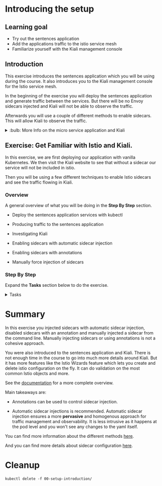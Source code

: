 [//]: # (Copyright, Eficode )
[//]: # (Origin: https://github.com/eficode-academy/istio-katas)
[//]: # (Tags: #sentences #kiali)

# Introducing the setup

## Learning goal

- Try out the sentences application
- Add the applications traffic to the istio service mesh
- Familiarize yourself with the Kiali management console

## Introduction

This exercise introduces the sentences application which you will be using during the course.
It also introduces you to the Kiali management console for the Istio service mesh.

In the beginning of the exercise you will deploy the sentences application 
and generate traffic between the services. But there will be no Envoy sidecars 
injected and Kiali will not be able to observe the traffic.

Afterwards you will use a couple of different methods to enable sidecars. This 
will allow Kiali to observe the traffic.

<details>
    <summary> :bulb: More Info on the micro service application and Kiali </summary>

### Sentences application

This application implements a simple 'sentences' builder, which can build
sentences from the following simple algorithm:

```
age = random(0,100)
name = random(['Peter','Ray','Egon'])
return name + ' is ' + age + ' years'
```
The application is made up of three services, one which can be queried for the
random age, one which can be queried for a random name and a frontend sentence service, which
calls the two other through HTTP requests and formats the final sentences.

The source code for the application can be seen in the  [sentences-app/](sentences-app/) folder.

### Kiali

Kiali provides dashboards and observability by showing you the structure and 
health of your service mesh. It provides detailed metrics, Grafana access and 
integrates with Jaeger for distributed tracing.

One of it's most powerful features are it's graphs. They provide a powerful way 
to visualize the topology of your service mesh. 

It provides four main graph renderings of the mesh telemetry.

* The **workload** graph provides a detailed view of communication between workloads.

* The **app** graph aggregates the workloads with the same `app` labeling, which provides a more logical view.

* The **versioned app** graph aggregates by app, but breaks out the different versions providing traffic breakdowns that are version-specific.

* The **service** graph provides a high-level view, which aggregates all traffic for defined services.

![Kiali overview](images/kiali-overview.png)

We are using Kiali to visualize the work done in this Istio course.

</details>

## Exercise: Get Familiar with Istio and Kiali.

In this exercise, we are first deploying our application with vanilla 
Kubernetes. We then visit the Kiali website to see that without a 
sidecar our service will not be included in istio.

Then you will be using a few different techniques to enable Istio sidecars 
and see the traffic flowing in Kiali.

### Overview

A general overview of what you will be doing in the **Step By Step** section.

- Deploy the sentences application services with kubectl

- Producing traffic to the sentences application

- Investigating Kiali

- Enabling sidecars with automatic sidecar injection

- Enabling sidecars with annotations

- Manually force injection of sidecars

### Step By Step

Expand the **Tasks** section below to do the exercise.

<details>
    <summary> Tasks </summary>

#### Task: Inspect your namespace

___

You will need to know your namespace for later exercises. It is provided for 
you in the environment variable `STUDENT_NS`. Check it with the following 
command.

```console
echo $STUDENT_NS
```

Execute the following command and make sure it matches the value of the 
environment variable `STUDENT_NS`.

```console
kubectl config view --output 'jsonpath={..namespace}'; echo
```

#### Task: Deploy the sentences application

___

Open a terminal in the root of the git repository (istio-katas) and use `kubectl` to deploy `v1` of the application.

```console
kubectl apply -f 00-setup-introduction/
```

#### Task: Observe the number of services and pods running

___

```console
kubectl get pod,svc
```

Once all the pods are running you should see something like. It may take a few seconds.

```
NAME                             READY   STATUS    RESTARTS   AGE
pod/age-7976688957-mbvzz         1/1     Running   0          2s
pod/name-v1-587b56cdf4-rwcwt     1/1     Running   0          2s
pod/sentences-6dffccb8c6-7fd57   1/1     Running   0          2s

NAME                TYPE        CLUSTER-IP       EXTERNAL-IP   PORT(S)          AGE
service/age         ClusterIP   172.20.123.133   <none>        5000/TCP         2s
service/name        ClusterIP   172.20.108.51    <none>        5000/TCP         2s
service/sentences   NodePort    172.20.168.218   <none>        5000:30326/TCP   2s
```

#### Task: Run the `loop-query.sh` script

___

Run the following to continuously query the sentence service and observe the output.

Do this is a **new** terminal.

```console
./scripts/loop-query.sh
```

You should see output from the shell that looks like this.

```
Using 10.0.36.130:30459, header ''
Egon is 40 years.
Ray is 16 years.
Peter is 38 years.
Peter is 19 years.
Ray is 66 years.
```

Traffic is now flowing between the services. But that **doesn't** mean it is part of the service mesh yet...

#### Task: Open Kiali and find the sentences application

___


Browse to **Applications** on the left hand menu. Click **Namespace** drop-down at the top left and 
enter **your** namespace.

Finally, select your `sentences` application from the center-part of the UI.

You will see the application, workloads and services are discovered by Kiali. 
But not much else.

The red icons beside the workloads mean we have no istio sidecars deployed.
Browse the different tabs to see that there is no traffic nor metrics being captured. 
As there are no sidecars the traffic is **not** part of the istio service mesh.

![Sentences with no sidecars](images/kiali-no-sidecars.png)

#### Task: Pull sentences application down

___


```console
kubectl delete -f 00-setup-introduction/
```

#### Task: Enable automatic sidecar injection

___


```console
kubectl label namespace $STUDENT_NS istio-injection=enabled
```

#### Task: Redeploy sentences application

___


```console
kubectl apply -f 00-setup-introduction/
```

Observe the number of services and pods running.

```console
kubectl get pod,svc
```

You should see **two** containers per POD in ready state.

```
NAME                                READY   STATUS    RESTARTS   AGE
pod/age-v1-6fccc84ff-kkdgn          2/2     Running   0          4m4s
pod/name-v1-6644f45d6f-lndkm        2/2     Running   0          4m4s
pod/sentences-v1-5bbf7bcfcb-fphpp   2/2     Running   0          4m4s

NAME                TYPE        CLUSTER-IP       EXTERNAL-IP   PORT(S)          AGE
service/age         ClusterIP   172.20.228.238   <none>        5000/TCP         4m5s
service/name        ClusterIP   172.20.213.23    <none>        5000/TCP         4m4s
service/sentences   NodePort    172.20.106.197   <none>        5000:32092/TCP   4m4s
```

Run the following command to observe that an envoy proxy container has been injected into the application.

```console
kubectl get pods -o=custom-columns=NAME:.metadata.name,CONTAINERS:.spec.containers[*].name
```

This should show an istio proxy sidecar for each service.

```
NAME                            CONTAINERS
age-v1-676bf56bdd-m6bcj         age,istio-proxy
name-v1-587b56cdf4-6tnhs        name,istio-proxy
sentences-v1-6ccc9fdcc5-fzt2g   sentences,istio-proxy
```

#### Task: Run the loop-query.sh script

___


```console
./scripts/loop-query.sh
```

#### Task: Browse kiali and investigate the traffic flow

___


Browse to **Applications** on the left hand menu and select `sentences`.

> Remember to filter by **your** namespace.

Now you can see there are sidecars and the traffic is part of the mesh. 

- Browse the different tabs to see the traffic and metrics being captured.

> :bulb: It may take a minute before Kiali starts showing the traffic and 
> metrics. You can change the refresh rate in the top right hand corner.

![Sentences with sidecars](images/kiali-with-sidecars.png)


#### Task: Disable automatic sidecar injection for the `age` service

___


Edit the file `00-setup-introduction/age.yaml` and add the annotation 
`sidecar.istio.io/inject: 'false'`.

```yaml
apiVersion: apps/v1
kind: Deployment
metadata:
  labels:
    app: sentences
    mode: age
    version: v1
  name: age-v1
spec:
  replicas: 1
  selector:
    matchLabels:
      app: sentences
      mode: age
      version: v1
  template:
    metadata:
      labels:
        app: sentences
        mode: age
        version: v1
      annotations:                          # Annotations block
        sidecar.istio.io/inject: 'false'    # True to enable or false to disable
    spec:
      containers:
      - image: praqma/istio-sentences:v1
        name: age
        ports:
          - containerPort: 5000
        env:
        - name: "SENTENCE_MODE"
          value: "age"
```

Apply the changes to the `age.yaml` file.

```console
kubectl apply -f 00-setup-introduction/age.yaml
```

Use kubectl to see the number of pods running.

```console
kubectl get pods
```

You should, eventually, see that the `age` service has only **one** pod. 
E.g. it no longer has a sidecar and is **not** part of the service mesh.

```
NAME                            READY   STATUS    RESTARTS   AGE
age-v1-574bfbb6b4-qb6rv         1/1     Running   0          3m50s
name-v1-795cf79f69-clrw4        2/2     Running   0          8m41s
sentences-v1-7cfbb658b6-rthxn   2/2     Running   0          8m41s
```

If you re-inspect the application graph in Kiali, you will also
notice, that the `age` service is no longer being shown.

> Automatic sidecar injection provides a **pervasive** and homogenous approach 
> to ensuring the features istio provides. For example telemetry like metrics 
> and traces for observability. If you do not want a sidecar for a service, use 
> an **opt out** approach.

#### Task: Inject sidecar for the `age` service

___


To update the `age` deployment to again include a sidecar, w can use
the following command:

```console
cat 00-setup-introduction/age.yaml |grep -v inject | kubectl apply -f -
```

Use kubectl to see the number of pods running.

```console
kubectl get pods
```

You should now see that the `age` service again has **two** pods. E.g. it has 
a sidecar and is **again** part of the service mesh.

```
NAME                            READY   STATUS    RESTARTS   AGE
age-v1-7b9f67b7dc-qxlxx         2/2     Running   0          76s
name-v1-795cf79f69-clrw4        2/2     Running   0          16m
sentences-v1-7cfbb658b6-rthxn   2/2     Running   0          16m
```

If you inspect the application graph in Kiali, you will see that the
`age` service again is being shown.

You didn't modify the static yaml with the above command. You simply took the 
output of the cat command, piped it into grep which stripped out the annotation 
and applied the **output** with kubectl.

#### Task: Investigate the different graphs

___


Browse to the **graphs** and investigate the service, workload, app 
and versioned app graphs from the drop down at the top.

> :bulb: Use the display options to modify what is shown in the 
> different graphs. Showing request distribution is something
> we will be using often. Also ensure you are running the 
> `loop-query.sh` script to generate traffic.

> :bulb: Use the `Legend` button to explain the different objects being shown.

![Graph Details](images/kiali-details.png)

</details>

# Summary

In this exercise you injected sidecars with automatic sidecar injection, 
disabled sidecars with an annotation and manually injected a sidecar from 
the command line.  Manually injecting sidecars or using annotations is not 
a cohesive approach.

You were also introduced to the sentences application and Kiali. There is not 
enough time in the course to go into much more details around Kiali. But it 
has more features like the Istio Wizards feature which lets you create and 
delete istio configuration on the fly. It can do validation on the most common 
Istio objects and more. 

    
See the [documentation](https://kiali.io/docs/features/) 
for a more complete overview.

Main takeaways are:

* Annotations can be used to control sidecar injection.

* Automatic sidecar injections is recommended. Automatic sidecar injection 
ensures a more **pervasive** and homogenous approach for traffic management 
and observability. It is less intrusive as it happens at the pod level and 
you won't see any changes to the yaml itself.

You can find more information about the different methods 
[here](https://istio.io/latest/docs/setup/additional-setup/sidecar-injection/).

And you can find more details about sidecar configuration 
[here](https://istio.io/latest/docs/concepts/traffic-management/#sidecars).

# Cleanup

```console
kubectl delete -f 00-setup-introduction/
```
